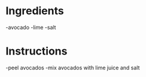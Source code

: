 # Ingredients

-avocado
-lime
-salt

# Instructions

-peel avocados
-mix avocados with lime juice and salt

